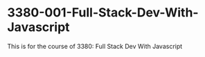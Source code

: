 # 3380-001-Full-Stack-Dev-With-Javascript
This is for the course of 3380: Full Stack Dev With Javascript
